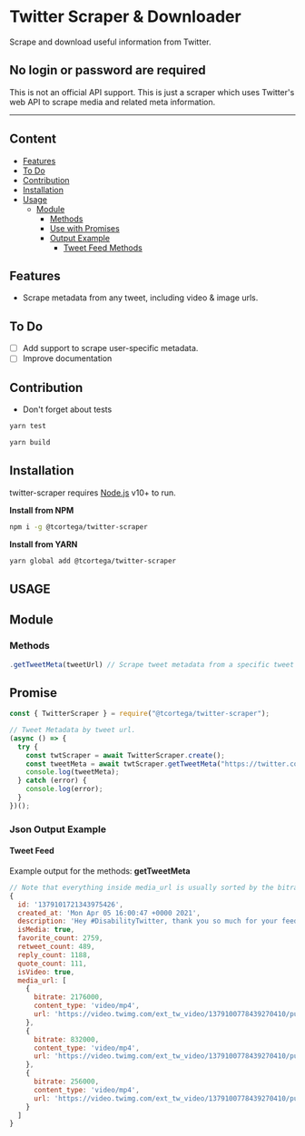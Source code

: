 # Twitter Scraper & Downloader

Scrape and download useful information from Twitter.

## No login or password are required

This is not an official API support. This is just a scraper which uses Twitter's web API to scrape media and related meta information.

---
## Content
- [Features](#features)
- [To Do](#to-do)
- [Contribution](#contribution)
- [Installation](#installation)
- [Usage](#usage)
	- [Module](#module)
	    - [Methods](#methods)
	    - [Use with Promises](#promise)
	    - [Output Example](#json-output-example)
	        - [Tweet Feed Methods](#tweet-feed)
## Features

- Scrape metadata from any tweet, including video & image urls.

## To Do
-   [ ] Add support to scrape user-specific metadata.
-   [ ] Improve documentation

## Contribution

-   Don't forget about tests

```sh
yarn test
```

```sh
yarn build
```
## Installation

twitter-scraper requires [Node.js](https://nodejs.org/) v10+ to run.

**Install from NPM**

```sh
npm i -g @tcortega/twitter-scraper
```

**Install from YARN**

```sh
yarn global add @tcortega/twitter-scraper
```

## USAGE

## Module

### Methods

```javascript
.getTweetMeta(tweetUrl) // Scrape tweet metadata from a specific tweet (Promise).
```

## Promise
```javascript
const { TwitterScraper } = require("@tcortega/twitter-scraper");

// Tweet Metadata by tweet url.
(async () => {
  try {
    const twtScraper = await TwitterScraper.create();
    const tweetMeta = await twtScraper.getTweetMeta("https://twitter.com/Twitter/status/1390396166496522247");
    console.log(tweetMeta);
  } catch (error) {
    console.log(error);
  }
})();
```

### Json Output Example

#### Tweet Feed
Example output for the methods: **getTweetMeta**
```javascript
// Note that everything inside media_url is usually sorted by the bitrate descendingly
{
  id: '1379101721343975426',
  created_at: 'Mon Apr 05 16:00:47 +0000 2021',
  description: 'Hey #DisabilityTwitter, thank you so much for your feedback about captioning our videos. We hear you, we see you, we’ve added captions to this @TwitterSpaces announcement. What do you think? We’ll continue to level up our captioning process moving forward. #UntilWeAllBelong https://t.co/E3EK7MZmgR',
  isMedia: true,
  favorite_count: 2759,
  retweet_count: 489,
  reply_count: 1188,
  quote_count: 111,
  isVideo: true,
  media_url: [
    {
      bitrate: 2176000,
      content_type: 'video/mp4',
      url: 'https://video.twimg.com/ext_tw_video/1379100778439270410/pu/vid/1280x720/iUvXD6H13QiZF7mp.mp4?tag=12'
    },
    {
      bitrate: 832000,
      content_type: 'video/mp4',
      url: 'https://video.twimg.com/ext_tw_video/1379100778439270410/pu/vid/640x360/ilHR1Y8Zl6yRIXOi.mp4?tag=12'
    },
    {
      bitrate: 256000,
      content_type: 'video/mp4',
      url: 'https://video.twimg.com/ext_tw_video/1379100778439270410/pu/vid/480x270/KFG8GZ4tSTtjwwuk.mp4?tag=12'
    }
  ]
}
```